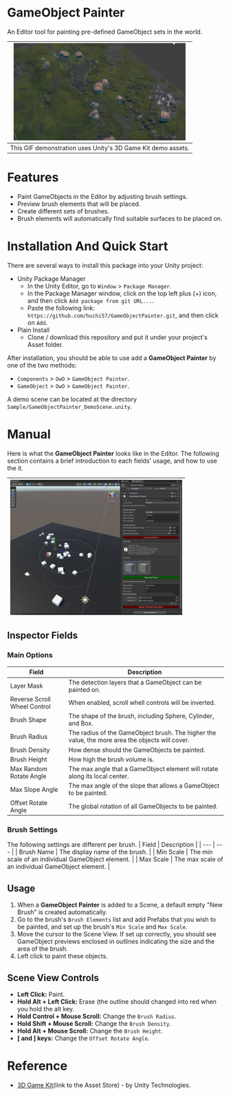 # GameObject Painter
An Editor tool for painting pre-defined GameObject sets in the world.

| <img src="Images/img-gameobjectpainter-example-demoassets.gif" alt="Example-with-demo-assets" width="400"> |
| --- |
| This GIF demonstration uses Unity's 3D Game Kit demo assets. |

# Features
- Paint GameObjects in the Editor by adjusting brush settings.
- Preview brush elements that will be placed.
- Create different sets of brushes.
- Brush elements will automatically find suitable surfaces to be placed on.

# Installation And Quick Start
There are several ways to install this package into your Unity project:

- Unity Package Manager
  - In the Unity Editor, go to `Window` > `Package Manager`.
  - In the Package Manager window, click on the top left plus (+) icon, and then click `Add package from git URL...`.
  - Paste the following link: `https://github.com/huchi57/GameObjectPainter.git`, and then click on `Add`.
- Plain Install
  - Clone / download this repository and put it under your project's Asset folder.

After installation, you should be able to use add a **GameObject Painter** by one of the two methods:
- `Components` > `OwO` > `GameObject Painter`.
- `GameObject` > `OwO` > `GameObject Painter`.

A demo scene can be located at the directory `Sample/GameObjectPainter_DemoScene.unity`.

# Manual
Here is what the **GameObject Painter** looks like in the Editor. The following section contains a brief introduction to each fields' usage, and how to use the it.

| <img src="Images/img-gameobjectpainter-example.png" alt="Example-in-the-editor" width="400"> |
| --- |

## Inspector Fields
### Main Options
| Field | Description |
| --- | --- |
| Layer Mask | The detection layers that a GameObject can be painted on. |
| Reverse Scroll Wheel Control | When enabled, scroll whell controls will be inverted. |
| Brush Shape | The shape of the brush, including Sphere, Cylinder, and Box.
| Brush Radius | The radius of the GameObject brush. The higher the value, the more area the objects will cover. |
| Brush Density | How dense should the GameObjects be painted. |
| Brush Height | How high the brush volume is. |
| Max Random Rotate Angle | The max angle that a GameObject element will rotate along its local center. |
| Max Slope Angle | The max angle of the slope that allows a GameObject to be painted. |
| Offset Rotate Angle | The global rotation of all GameObjects to be painted. |

### Brush Settings
The following settings are different per brush.
| Field | Description |
| --- | --- |
| Brush Name | The display name of the brush. |
| Min Scale | The min scale of an individual GameObject element. |
| Max Scale | The max scale of an individual GameObject element. |

## Usage
1. When a **GameObject Painter** is added to a Scene, a default empty "New Brush" is created automatically.
2. Go to the brush's `Brush Elements` list and add Prefabs that you wish to be painted, and set up the brush's `Min Scale` and `Max Scale`.
3. Move the cursor to the Scene View. If set up correctly, you should see GameObject previews enclosed in outlines indicating the size and the area of the brush.
4. Left click to paint these objects.

## Scene View Controls
- **Left Click:** Paint.
- **Hold Alt + Left Click:** Erase (the outline should changed into red when you hold the alt key.
- **Hold Control + Mouse Scroll:** Change the `Brush Radius`.
- **Hold Shift + Mouse Scroll:** Change the `Brush Density`.
- **Hold Alt + Mouse Scroll:** Change the `Brush Height`.
- **\[ and \] keys:** Change the `Offset Rotate Angle`.

# Reference
- [3D Game Kit](https://assetstore.unity.com/packages/templates/tutorials/3d-game-kit-115747)(link to the Asset Store) - by Unity Technologies.
